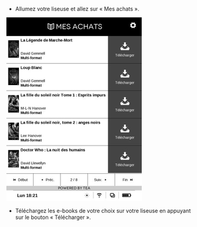 - Allumez votre liseuse et allez sur « Mes achats ».

![](/images/telecharger-liseuse-2.jpg)

- Téléchargez les e-books de votre choix sur votre liseuse en appuyant sur le bouton « Télécharger ».
